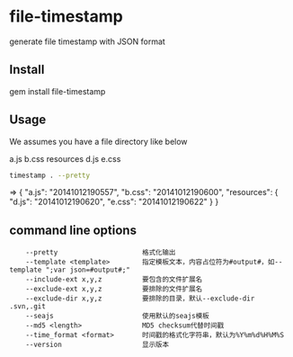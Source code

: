 # file-timestamp
generate file timestamp with JSON format
## Install
gem install file-timestamp
## Usage
We assumes you have a file directory like below

a.js
b.css
resources
  d.js
  e.css

```bash
timestamp . --pretty
```
=>
{
  "a.js": "20141012190557",
  "b.css": "20141012190600",
  "resources": {
    "d.js": "20141012190620",
    "e.css": "20141012190622"
  }
}

## command line options
        --pretty                     格式化输出
        --template <template>        指定模板文本，内容占位符为#output#，如--template ";var json=#output#;"
        --include-ext x,y,z          要包含的文件扩展名
        --exclude-ext x,y,z          要排除的文件扩展名
        --exclude-dir x,y,z          要排除的目录，默认--exclude-dir .svn,.git
        --seajs                      使用默认的seajs模板
        --md5 <length>               MD5 checksum代替时间戳
        --time_format <format>       时间戳的格式化字符串，默认为%Y%m%d%H%M%S
        --version                    显示版本

